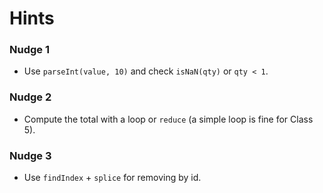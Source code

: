 # Hints

### Nudge 1

- Use `parseInt(value, 10)` and check `isNaN(qty)` or `qty < 1`.

### Nudge 2

- Compute the total with a loop or `reduce` (a simple loop is fine for Class 5).

### Nudge 3

- Use `findIndex` + `splice` for removing by id.
